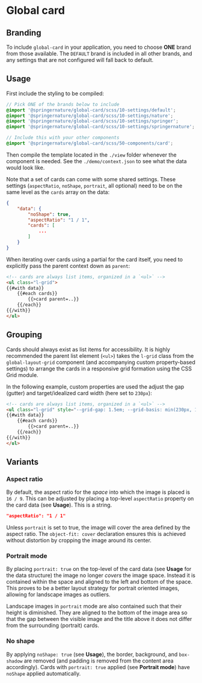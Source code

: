 # Global card

## Branding

To include `global-card` in your application, you need to choose **ONE** brand from those available. The `DEFAULT` brand is included in all other brands, and any settings that are not configured will fall back to default.

## Usage

First include the styling to be compiled:

```scss
// Pick ONE of the brands below to include
@import '@springernature/global-card/scss/10-settings/default';
@import '@springernature/global-card/scss/10-settings/nature';
@import '@springernature/global-card/scss/10-settings/springer';
@import '@springernature/global-card/scss/10-settings/springernature';

// Include this with your other components
@import '@springernature/global-card/scss/50-components/card';
```

Then compile the template located in the `./view` folder whenever the component is needed. See the `./demo/context.json` to see what the data would look like. 

Note that a set of cards can come with some shared settings. These settings (`aspectRatio`, `noShape`, `portrait`, all optional) need to be on the same level as the `cards` array on the data:

```json
{
    "data": {
        "noShape": true,
        "aspectRatio": "1 / 1",
        "cards": [
            ...
        ]
    }
}
```

When iterating over cards using a partial for the card itself, you need to explicitly pass the parent context down as `parent`:

```html
<!-- cards are always list items, organized in a `<ul>` -->
<ul class="l-grid">
{{#with data}}
    {{#each cards}}
        {{>card parent=..}}
    {{/each}}
{{/with}}
</ul>
```

## Grouping

Cards should always exist as list items for accessibility. It is highly recommended the parent list element (`<ul>`) takes the `l-grid` class from the `global-layout-grid` component (and accompanying custom property-based settings) to arrange the cards in a responsive grid formation using the CSS Grid module.

In the following example, custom properties are used the adjust the gap (gutter) and target/idealized card width (here set to `230px`):

```html
<!-- cards are always list items, organized in a `<ul>` -->
<ul class="l-grid" style="--grid-gap: 1.5em; --grid-basis: min(230px, 100%)">
{{#with data}}
    {{#each cards}}
        {{>card parent=..}}
    {{/each}}
{{/with}}
</ul>
```

## Variants

### Aspect ratio

By default, the aspect ratio for the _space_ into which the image is placed is `16 / 9`. This can be adjusted by placing a top-level `aspectRatio` property on the card data (see **Usage**). This is a string.

```json
"aspectRatio": "1 / 1"
```

Unless `portrait` is set to true, the image will cover the area defined by the aspect ratio. The `object-fit: cover` declaration ensures this is achieved without distortion by cropping the image around its center.

### Portrait mode

By placing `portrait: true` on the top-level of the card data (see **Usage** for the data structure) the image no longer _covers_ the image space. Instead it is contained within the space and aligned to the left and bottom of the space. This proves to be a better layout strategy for portrait oriented images, allowing for landscape images as outliers. 

Landscape images in `portrait` mode are also contained such that their height is diminished. They are aligned to the bottom of the image area so that the gap between the visible image and the title above it does not differ from the surrounding (portrait) cards.

### No shape

By applying `noShape: true` (see **Usage**), the border, background, and `box-shadow` are removed (and padding is removed from the content area accordingly). Cards with `portrait: true` applied (see **Portrait mode**) have `noShape` applied automatically.
